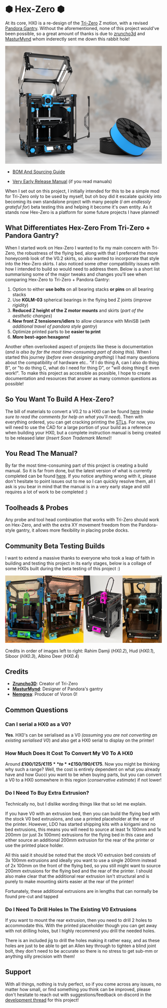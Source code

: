 # &#x2B22; Hex-Zero &#x2B22; 

At its core, HX0 is a re-design of the [Tri-Zero](https://github.com/zruncho3d/tri-zero) Z motion, with a revised [Pandora Gantry](https://github.com/MasturMynd/Pandora). Without the aforementioned, none of this project would've been possible, so a great amount of thanks is due to [zruncho3d](https://github.com/zruncho3d) and [MasturMynd](https://github.com/MasturMynd) whom inderectly sent me down this rabbit hole!

![Hex-Zero_Render](/Images/Renders/Hex-Zero_Cover_Render.png)

- [BOM And Sourcing Guide](https://docs.google.com/spreadsheets/d/1F7fQtRNNPEZ1YoKCzFcIuKrkByZ1SoN8qf_lLwIh3ww/edit?usp=sharing)

- [Very Early Release Manual](https://docs.google.com/presentation/d/1XJv6mhR6lkI2eAlZ3oS6MfDWln81kRRjcN10jNzyiEM/edit?usp=sharing) (if you read manuals)

When I set out on this project, I initially intended for this to be a simple mod for Tri-Zero only to be used by myself, but oh boy did it escalate quickly into becoming its own standalone project with many people (_I am endlessly grateful for_) beta testing this and helping it become it's own entity. As it stands now Hex-Zero is a platform for some future projects I have planned!



## What Differentiates Hex-Zero From Tri-Zero + Pandora Gantry?

When I started work on Hex-Zero I wanted to fix my main concern with Tri-Zero, the robustness of the flying bed, along with that I preferred the more honeycomb look of the V0.2 skirts, so also wanted to incorporate that style into the Hex-Zero skirts. I also noticed some other compatibility issues with how I intended to build so would need to address them. Below is a short list summarising some of the major tweaks and changes you'll see when comparing Hex-Zero to Tri-Zero + Pandora Gantry:

1. Option to either **use bolts** on all bearing stacks **or pins** on all bearing stacks
2. Use **KGLM-03** spherical bearings in the flying bed Z joints (_improve rigidity_)
3. **Reduced Z height of the Z motor mounts** and skirts (_part of the aesthetic changes_)
4. **New front Z tensioners/idlers** to allow clearance with MiniSB (*with additional travel of pandora style gantry*)
5. Optimize printed parts to be **easier to print**
6. **More best-agon hexagons!**

Another often overlooked aspect of projects like these is documentation (_and is also by far the most time-consuming part of doing this_). When I started this journey (_before even designing anything_) I had many questions about the compatibility of hardware etc.. "if I do thing A, can I also do thing B", or "to do thing C, what do I need for thing D", or "will doing thing E even work!". To make this project as accessible as possible, I hope to create documentation and resources that answer as many common questions as possible!


## So You Want To Build A Hex-Zero?

The bill of materials to convert a V0.2 to a HX0 can be found [here](https://docs.google.com/spreadsheets/d/1F7fQtRNNPEZ1YoKCzFcIuKrkByZ1SoN8qf_lLwIh3ww/edit?usp=sharing) (*make sure to read the comments for help on what you'll need*). Then with everything ordered, you can get cracking printing the [STLs](https://github.com/Alexander-T-Moss/Hex-Zero/tree/main/STLs). For now, you will need to use the CAD for a large portion of your build as a reference when building your HX0, but a complete instruction manual is being created to be released later (*Insert Soon Trademark Meme*)!



## You Read The Manual?

By far the most time-consuming part of this project is creating a build manual. So it is far from done, but the latest version of what is currently completed can be found [here](https://docs.google.com/presentation/d/1XJv6mhR6lkI2eAlZ3oS6MfDWln81kRRjcN10jNzyiEM/edit?usp=sharing). If you notice anything wrong with it, please don't hesitate to point issues out to me so I can quickly resolve them, all I ask is you bear in mind that the manual is in a very early stage and still requires a lot of work to be completed :)



## Toolheads & Probes

Any probe and tool head combination that works with Tri-Zero should work on Hex-Zero, and with the extra XY movement freedom from the Pandora-style gantry, it allows more flexibility in placing probe docks.



## Community Beta Testing Builds

I want to extend a massive thanks to everyone who took a leap of faith in building and testing this project in its early stages, below is a collage of some HX0s built during the beta testing of this project :)

![Beta Testing Collage](/Images/Beta_Testing_Collage.jpg)

Credits in order of images left to right: Rahim Damji (*HX0.2*),  Hud (*HX0.1*), Siboor (*HX0.3*), Albino Deer (*HX0.4*)



## Credits

- **[Zruncho3D](https://github.com/zruncho3d)**: Creator of Tri-Zero
- **[MasturMynd](https://github.com/MasturMynd)**: Designer of Pandora's gantry
- **[Nemgrea](https://github.com/nemgrea)**: Producer of Voron 0!

## Common Questions

### Can I serial a HX0 as a V0?
**Yes**. HX0's can be serialised as a V0 _(assuming you are not converting an existing serialised V0_) and also get a HX0 serial to display on the printer!

### How Much Does It Cost To Convert My V0 To A HX0
Around **£100/$125/€115** to **£150/$190/€175**. Now you might be thinking why such a range? Well, the cost is entirely dependent on what you already have and how Gucci you want to be when buying parts, but you can convert a V0 to a HX0 somewhere in this region (_conservative estimate_) if not lower!

### Do I Need To Buy Extra Extrusion?
Technically no, but I dislike wording things like that so let me explain. 

If you have V0 with an extrusion bed, then you can build the flying bed with the stock V0 bed extrusions, and use a printed placeholder at the rear of the printer. However, LDO has started shipping kits with a kirigami and no bed extrusions, this means you will need to source at least 1x 100mm and 1x 200mm (or just 3x 100mm) extrusions for the flying bed in this case and either source an additional 200mm extrusion for the rear of the printer or use the printed place holder.

All this said it should be noted that the stock V0 extrusion bed consists of 3x 100mm extrusions and ideally you want to use a single 200mm instead of 2x 100mm on the front of the flying bed, so you still might want to source 200mm extrusions for the flying bed and the rear of the printer. I should also make clear that the additional rear extrusion isn't structural and is purely to make mounting skirts easier at the rear of the printer!

Fortunately, these additional extrusions are in lengths that can normally be found pre-cut and tapped

### Do I Need To Drill Holes In The Existing V0 Extrusions
If you want to mount the rear extrusion, then you need to drill 2 holes to accommodate this. With the printed placeholder though you can get away with not drilling holes, but I highly recommend you drill the needed holes.

There is an included jig to drill the holes making it rather easy, and as these holes are just to be able to get an Allen key through to tighten a blind joint bolt, they don't need to be accurate so there is no stress to get sub-mm or anything silly precision with them!

 
## Support

With all things, nothing is truly perfect, so if you come across any issues, no matter how small, or find something you think can be improved, please don't hesitate to reach out with suggestions/feedback on discord in the [development thread](https://discord.com/channels/825469421346226226/1095450118553084085) for this project!
